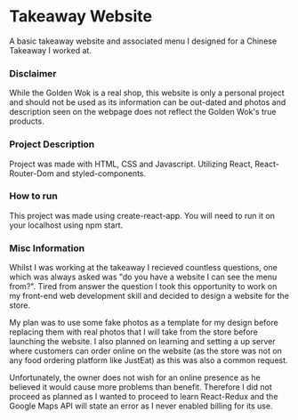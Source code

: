# Takeaway Website

A basic takeaway website and associated menu I designed for a Chinese Takeaway I worked at.

### Disclaimer

While the Golden Wok is a real shop, this website is only a personal project and should not be used as its information can be out-dated and photos and description seen on the webpage does not reflect the Golden Wok's true products.

### Project Description

Project was made with HTML, CSS and Javascript. Utilizing React, React-Router-Dom and styled-components.

### How to run

This project was made using create-react-app. You will need to run it on your localhost using npm start.

### Misc Information

Whilst I was working at the takeaway I recieved countless questions, one which was always asked was "do you have a website I can see the menu from?". Tired from answer the question I took this opportunity to work on my front-end web development skill and decided to design a website for the store.  

My plan was to use some fake photos as a template for my design before replacing them with real photos that I will take from the store before launching the website. I also planned on learning and setting a up server where customers can order online on the website (as the store was not on any food ordering platform like JustEat) as this was also a common request.  

Unfortunately, the owner does not wish for an online presence as he believed it would cause more problems than benefit. Therefore I did not proceed as planned as I wanted to proceed to learn React-Redux and the Google Maps API will state an error as I never enabled billing for its use.

